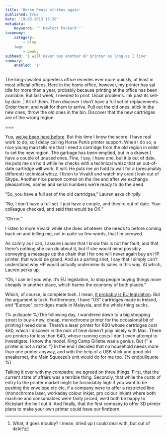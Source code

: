 ```yaml
---
title: 'Horse Penis strikes again'
published: true
date: '19-05-2013 15:28'
metadata:
    Keywords: '''Hewlett Packard'''
taxonomy:
    category:
        - blog
    tag:
        - Geeky
subhead: 'I will never buy another HP printer as long as I live'
summary:
    enabled: '1'
---
```


The long-awaited paperless office recedes ever more quickly, at least in most official offices. Here in the home office, however, my printer has sat idle for more than a year, probably because printing at the office has been available. But last week, I needed to print. Usual problems. Ink past its sell-by date. [^1] All of them. Then discover I don’t have a full set of replacements. Order them, and wait for them to arrive. Pull out the old ones, stick in the new ones, throw the old ones in the bin. Discover that the new cartridges are of the wrong region. 

===

Yup, [we’ve been here before](http://jeremycherfas.net/blog/back-with-a-rant-how-is-a-printer-like-a-dvd-player). But this time I know the score. I have real work to do, so I delay calling Horse Penis printer support. When I do so, a nice young man tells me that I need a cartridge from the old region in order to set the new region. The garbage has been emptied, but in a drawer I have a couple of unused ones. Fine, I say, I have one, but it is out of date. He puts me on hold while he checks with a technical whizz that an out-of-date cartridge will work. It will. He puts me on hold to wait for a (presumably different) technical whizz. I listen to Vivaldi and watch my credit leak out of Skype. Another nice person comes on the line and after we exchange pleasantries, names and serial numbers we’re ready to do the deed.

“So, you have a full set of the old cartridges,” Lauren asks chirpily. 

“No, I don’t have a full set. I just have a couple, and they’re out of date. Your colleague checked, and said that would be OK.”

“Oh no.”

I listen to more Vivaldi while she does whatever she needs to before coming back on and telling me, not in quite so few words, that I’m screwed.

As calmly as I can, I assure Lauren that I know this is not her fault, and that there’s nothing she can do about it, but if she would mind possibly conveying a message up the chain that I for one will never again buy an HP printer, that would be grand. And as a parting shot, I say that I simply can’t understand why HP would actually undermine its sales in this way. At which, Lauren perks up.

“Oh, I can tell you why. It’s EU legislation, to stop people buying things more cheaply in another place, which harms the economy of both places.”

Which, of course, is complete tosh. I mean, [it probably is EU legislation](http://printerinkcartridges.printcountry.com/printcountry-articles/printer-ink-cartridges-information-facts-downloads/what-is-ink-cartridge-regionalization). But the argument is tosh. Furthermore, I have “US” cartridges made in Ireland, and “Europe” cartridges made in Malaysia, and the whole thing sucks.

{% pullquote %}The following day, I wandered down to a big shopping street to buy a new, cheap, monochrome printer for the occasional bit of printing I need done. There’s a laser printer for €60 whose cartridges cost €80, which I discover in the nick of time doesn’t play nicely with Mac. There are printers for less than €40, whose running costs I don’t even attempt to investigate. I know the model. King Camp Gillette was a genius. But {" a printer is not a razor. "} In the end I decided that no household needs more than one printer anyway, and with the help of a USB stick and good old sneakernet, the Main Squeeze’s unit would do for me too. {% endpullquote %}

Talking it over with my compadre, we agreed on three things. First, that the current state of affairs was a terrible thing. Secondly, that while the costs of entry to the printer market might be formidably high if you want to be pushing the envelope etc etc, if a company were to offer a restricted line (monochrome laser, workaday colour inkjet, pro colour inkjet) where both machine and consumables were fairly priced, we’d both be happy to Kickstart the hell out it. And finally, that the first company to offer 3D printer plans to make your own printer could have our firstborn. 

[^1]: What, it goes mouldy? I mean, dried up I could deal with, but out of date?